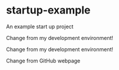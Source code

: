 # startup-example
An example start up project

Change from my development environment! 

Change from my development environment! 

Change from GitHub webpage
